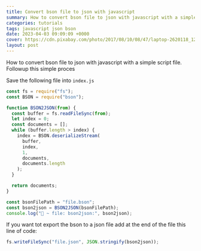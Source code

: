 ```yaml
---
title: Convert bson file to json with javascript
summary: How to convert bson file to json with javascript with a simple script file
categories: tutorials
tags: javascript json bson
date: 2023-04-03 09:09:09 +0000
cover: https://cdn.pixabay.com/photo/2017/08/10/08/47/laptop-2620118_1280.jpg
layout: post
---
```


How to convert bson file to json with javascript with a simple script file. Followup this simple proces

Save the following file into `index.js`

```js
const fs = require("fs");
const BSON = require("bson");

function BSON2JSON(from) {
  const buffer = fs.readFileSync(from);
  let index = 0;
  const documents = [];
  while (buffer.length > index) {
    index = BSON.deserializeStream(
      buffer,
      index,
      1,
      documents,
      documents.length
    );
  }

  return documents;
}

const bsonFilePath = "file.bson";
const bson2json = BSON2JSON(bsonFilePath);
console.log("🚀 ~ file: bson2json:", bson2json);
```

If you want tot export the bson to a json file add at the end of the file this line of code:

```js
fs.writeFileSync("file.json", JSON.stringify(bson2json));
```
